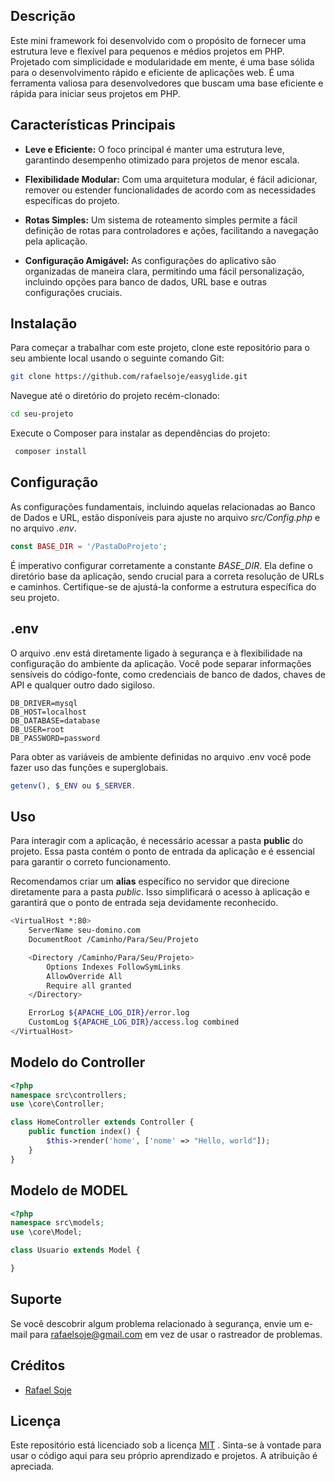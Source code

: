 ## Descrição

Este mini framework foi desenvolvido com o propósito de fornecer uma estrutura leve e flexível para pequenos e médios projetos em PHP. Projetado com simplicidade e modularidade em mente, é uma base sólida para o desenvolvimento rápido e eficiente de aplicações web.
É uma ferramenta valiosa para desenvolvedores que buscam uma base eficiente e rápida para iniciar seus projetos em PHP.


## Características Principais

-   **Leve e Eficiente:** O foco principal é manter uma estrutura leve, garantindo desempenho otimizado para projetos de menor escala.
    
-   **Flexibilidade Modular:** Com uma arquitetura modular, é fácil adicionar, remover ou estender funcionalidades de acordo com as necessidades específicas do projeto.
    
-   **Rotas Simples:** Um sistema de roteamento simples permite a fácil definição de rotas para controladores e ações, facilitando a navegação pela aplicação.
    
-   **Configuração Amigável:** As configurações do aplicativo são organizadas de maneira clara, permitindo uma fácil personalização, incluindo opções para banco de dados, URL base e outras configurações cruciais.

## Instalação

Para começar a trabalhar com este projeto, clone este repositório para o seu ambiente local usando o seguinte comando Git:
```sh
git clone https://github.com/rafaelsoje/easyglide.git
```
Navegue até o diretório do projeto recém-clonado:
```sh
cd seu-projeto
```

Execute o Composer para instalar as dependências do projeto:
```sh
 composer install
```

## Configuração

As configurações fundamentais, incluindo aquelas relacionadas ao Banco de Dados e URL, estão disponíveis para ajuste no arquivo _src/Config.php_ e no arquivo _.env_.

```php
const BASE_DIR = '/PastaDoProjeto';
```
É imperativo configurar corretamente a constante _BASE_DIR_. Ela define o diretório base da aplicação, sendo crucial para a correta resolução de URLs e caminhos. Certifique-se de ajustá-la conforme a estrutura específica do seu projeto.

## .env

 O arquivo .env está diretamente ligado à segurança e à flexibilidade na configuração do ambiente da aplicação. Você pode separar informações sensíveis do código-fonte, como credenciais de banco de dados, chaves de API e qualquer outro dado sigiloso.
 
```shell
DB_DRIVER=mysql
DB_HOST=localhost
DB_DATABASE=database
DB_USER=root
DB_PASSWORD=password
```

Para obter as variáveis de ambiente definidas no arquivo .env você pode fazer uso das funções  e superglobais.

```php 
getenv(), $_ENV ou $_SERVER.
```

## Uso

Para interagir com a aplicação, é necessário acessar a pasta **public** do projeto. Essa pasta contém o ponto de entrada da aplicação e é essencial para garantir o correto funcionamento.

Recomendamos criar um **alias** específico no servidor que direcione diretamente para a pasta _public_. Isso simplificará o acesso à aplicação e garantirá que o ponto de entrada seja devidamente reconhecido.

```sh
<VirtualHost *:80>
    ServerName seu-domino.com
    DocumentRoot /Caminho/Para/Seu/Projeto

    <Directory /Caminho/Para/Seu/Projeto>
        Options Indexes FollowSymLinks
        AllowOverride All
        Require all granted
    </Directory>

    ErrorLog ${APACHE_LOG_DIR}/error.log
    CustomLog ${APACHE_LOG_DIR}/access.log combined
</VirtualHost>

```


## Modelo do Controller
```php
<?php
namespace src\controllers;
use \core\Controller;

class HomeController extends Controller {
    public function index() {
        $this->render('home', ['nome' => "Hello, world"]);
    }  
}
```

## Modelo de MODEL
```php
<?php
namespace src\models;
use \core\Model;

class Usuario extends Model {

}
```
## Suporte

Se você descobrir algum problema relacionado à segurança, envie um e-mail para rafaelsoje@gmail.com em vez de usar o rastreador de problemas.

## Créditos 

- [Rafael Soje](https://github.com/rafaelsoje)

## Licença

Este repositório está licenciado sob a licença [MIT](https://github.com/rafaelsoje/easyglide/blob/master/LICENSE) . Sinta-se à vontade para usar o código aqui para seu próprio aprendizado e projetos. A atribuição é apreciada.
